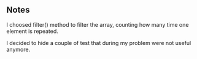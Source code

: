 ## Notes
I choosed filter() method to filter the array, counting how many time one element is repeated.

I decided to hide a couple of test that during my problem were not useful anymore.
